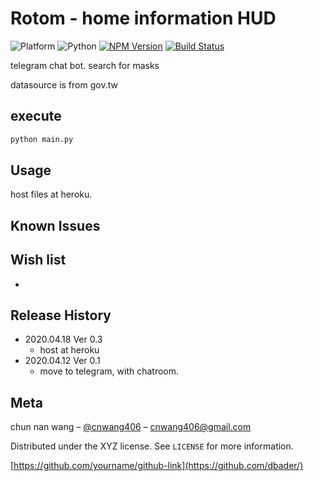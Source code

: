 # Rotom - home information HUD

![Platform][platform-image]
![Python][python-image]
[![NPM Version][npm-image]][npm-url]
[![Build Status][travis-image]][travis-url]

telegram chat bot.
search for masks

datasource is from gov.tw

## execute

```sh
python main.py 
```
## Usage
host files at heroku.

## Known Issues


## Wish list
-
## Release History

- 2020.04.18 Ver 0.3
    * host at heroku
- 2020.04.12 Ver 0.1
    * move to telegram, with chatroom.


## Meta

chun nan wang – [@cnwang406](https://twitter.com/cnwang406) – cnwang406@gmail.com

Distributed under the XYZ license. See ``LICENSE`` for more information.

[https://github.com/yourname/github-link](https://github.com/dbader/)


<!-- Markdown link & img dfn's -->
[npm-image]: https://img.shields.io/badge/version-0.5.0-orange
[npm-url]: https://npmjs.org/package/datadog-metrics
[npm-downloads]: https://img.shields.io/npm/dm/datadog-metrics.svg?style=flat-square
[travis-image]: https://img.shields.io/badge/build-working-red
[travis-url]: https://img.shields.io/badge/build-working-red
[wiki]: https://github.com/yourname/yourproject/wiki
[platform-image]:https://img.shields.io/badge/platform-heroku-orange
[python-image]:https://img.shields.io/badge/python-3.6%20%7C%203.7-blue
[snapshot-img]:file://resources/snapshot.jpg

